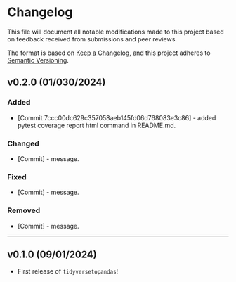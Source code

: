 # Changelog

This file will document all notable modifications made to this project based on feedback received from submissions and peer reviews.

The format is based on [Keep a Changelog](https://keepachangelog.com/en/1.1.0/), and this project adheres to [Semantic Versioning](https://semver.org/spec/v2.0.0.html).
<!--next-version-placeholder-->

## v0.2.0 (01/030/2024)

### Added
-   [Commit 7ccc00dc629c357058aeb145fd06d768083e3c86] - added pytest coverage report html command in README.md.

### Changed
-   [Commit] - message.

### Fixed
-   [Commit] - message.

### Removed
-   [Commit] - message.

------------------------------------------------------------------------

## v0.1.0 (09/01/2024)

- First release of `tidyversetopandas`!
